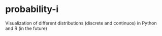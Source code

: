 # probability-i
Visualization of different distributions (discrete and continuos) in Python and R (in the future)
